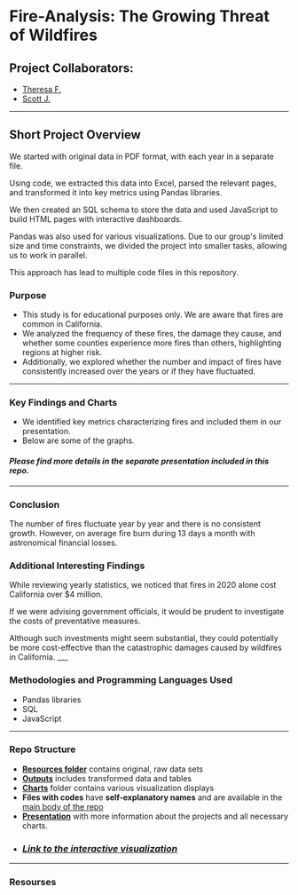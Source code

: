 # Fire-Analysis: The Growing Threat of Wildfires

## Project Collaborators:

* [Theresa F.](https://github.com/TheresaFregoso)
* [Scott J.](https://github.com/UtahPando)
___

## Short Project Overview 

<p> We started with original data in PDF format, with each year in a separate file. 
<p> Using code, we extracted this data into Excel, parsed the relevant pages, and transformed it into key metrics using Pandas libraries. 
<p> We then created an SQL schema to store the data and used JavaScript to build HTML pages with interactive dashboards. 
<p> Pandas was also used for various visualizations. Due to our group's limited size and time constraints, we divided the project into smaller tasks, allowing us to work in parallel. 
<p> This approach has lead to multiple code files in this repository.

### Purpose
* This study is for educational purposes only. We are aware that fires are common in California.
* We analyzed the frequency of these fires, the damage they cause, and whether some counties experience more fires than others, highlighting regions at higher risk.
* Additionally, we explored whether the number and impact of fires have consistently increased over the years or if they have fluctuated.

___

### Key Findings and Charts
* We identified key metrics characterizing fires and included them in our presentation.
* Below are some of the graphs.

#### *Please find more details in the separate presentation included in this repo.*

___

### Conclusion
The number of fires fluctuate year by year and there is no consistent growth.
However, on average fire burn during 13 days a month with astronomical financial losses.

### Additional Interesting Findings
While reviewing yearly statistics, we noticed that fires in 2020 alone cost California over $4 million.  
<p> If we were advising government officials, it would be prudent to investigate the costs of preventative measures. 
<p>Although such investments might seem substantial, they could potentially be more cost-effective than the catastrophic damages caused by wildfires in California.
___

### Methodologies and Programming Languages Used
* Pandas libraries
* SQL 
* JavaScript

___

### Repo Structure
* **[Resources folder](https://github.com/LegallyNotBlonde/Fire-Analysis/tree/main/Resources)** contains original, raw data sets
* **[Outputs](https://github.com/LegallyNotBlonde/Fire-Analysis/tree/main/Outputs)** includes transformed data and tables
* **[Charts](https://github.com/LegallyNotBlonde/Fire-Analysis/tree/main/Charts)** folder contains various visualization displays
* **Files with codes** have **self-explanatory names** and are available in the [main body of the repo](https://github.com/LegallyNotBlonde/Fire-Analysis)
* **[Presentation](https://docs.google.com/presentation/d/18218T6EQrjeQu0vUXJoN1WikxMXPLT6Y-v4c-PHHHL0/edit#slide=id.p)** with more information about the projects and all necessary charts.
* ### *[Link to the interactive visualization](http://127.0.0.1:5500/index.html)*

___

### Resourses

